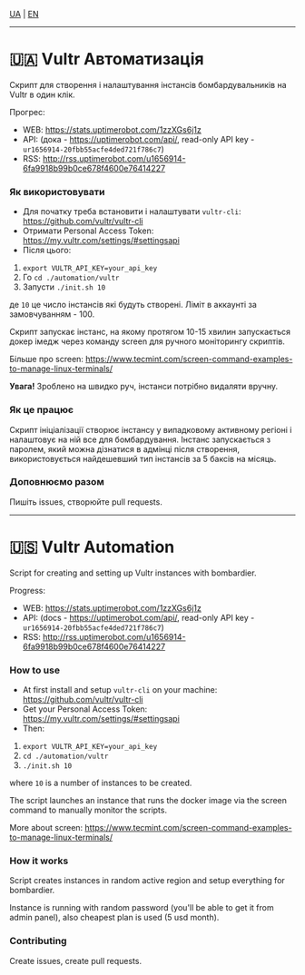 [UA](#-vultr-автоматизація) | [EN](#-vultr-automation)

---

# 🇺🇦 Vultr Автоматизація

Скрипт для створення і налаштування інстансів бомбардувальників на Vultr в один клік.

Прогрес:

- WEB: https://stats.uptimerobot.com/1zzXGs6j1z
- API: (дока - https://uptimerobot.com/api/, read-only API key - `ur1656914-20fbb55acfe4ded721f786c7`)
- RSS: http://rss.uptimerobot.com/u1656914-6fa9918b99b0ce678f4600e76414227

### Як використовувати

- Для початку треба встановити і налаштувати `vultr-cli`: https://github.com/vultr/vultr-cli
- Отримати Personal Access Token: https://my.vultr.com/settings/#settingsapi
- Після цього:

1. `export VULTR_API_KEY=your_api_key`
2. Го `cd ./automation/vultr`
3. Запусти `./init.sh 10`

де `10` це число інстансів які будуть створені. Ліміт в аккаунті за замовчуванням - 100.

Скрипт запускає інстанс, на якому протягом 10-15 хвилин запускається докер імедж через команду screen для ручного моніторингу скриптів.

Більше про screen: https://www.tecmint.com/screen-command-examples-to-manage-linux-terminals/

**Увага!** Зроблено на швидко руч, інстанси потрібно видаляти вручну.

### Як це працює

Скрипт ініціалізації створює інстансу у випадковому активному регіоні і налаштовує на ній все для бомбардування. Інстанс запускається з паролем, який можна дізнатися в адмінці після створення, використовується найдешевший тип інстансів за 5 баксів на місяць.

### Доповнюємо разом

Пишіть issues, створюйте pull requests.

---

# 🇺🇸 Vultr Automation

Script for creating and setting up Vultr instances with bombardier.

Progress:

- WEB: https://stats.uptimerobot.com/1zzXGs6j1z
- API: (docs - https://uptimerobot.com/api/, read-only API key - `ur1656914-20fbb55acfe4ded721f786c7`)
- RSS: http://rss.uptimerobot.com/u1656914-6fa9918b99b0ce678f4600e76414227

### How to use

- At first install and setup `vultr-cli` on your machine: https://github.com/vultr/vultr-cli
- Get your Personal Access Token: https://my.vultr.com/settings/#settingsapi
- Then:

1. `export VULTR_API_KEY=your_api_key`
2. `cd ./automation/vultr`
3. `./init.sh 10`

where `10` is a number of instances to be created.

The script launches an instance that runs the docker image via the screen command to manually monitor the scripts.

More about screen: https://www.tecmint.com/screen-command-examples-to-manage-linux-terminals/

### How it works

Script creates instances in random active region and setup everything for bombardier.

Instance is running with random password (you'll be able to get it from admin panel), also cheapest plan is used (5 usd month).

### Contributing

Create issues, create pull requests.
